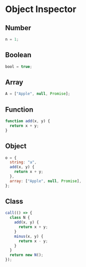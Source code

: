 # Object Inspector

## Number

```js eval
n = 1;
```

## Boolean

```js eval
bool = true;
```

## Array

```js eval
A = ["Apple", null, Promise];
```

## Function

```js eval
function add(x, y) {
  return x + y;
}
```

## Object

```js eval
o = {
  string: "a",
  add(x, y) {
    return x + y;
  },
  array: ["Apple", null, Promise],
};
```

## Class

```js eval
call(() => {
  class N {
    add(x, y) {
      return x + y;
    }
    minus(x, y) {
      return x - y;
    }
  }
  return new N();
});
```
